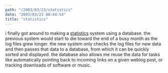 ```yaml
---
path: "/2003/03/23/statistics" 
date: "2003/03/23 00:44:54" 
title: "statistics" 
---
```

i finally got around to making a <a href="http://www.randomchaos.com/statistics.php">statistics</a> system using a database. the previous system would start to die toward the end of a busy month as the log files grew longer. the new system only checks the log files for new data and then passes that data to a database, from which it can be quickly sorted and displayed. the database also allows me reuse the data for tasks like automatically pointing back to incoming links on a given weblog post, or tracking downloads of software or music.
